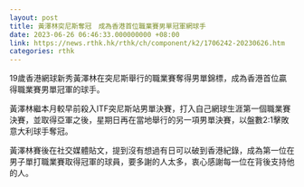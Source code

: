 ```yaml
---
layout: post
title: 黃澤林突尼斯奪冠　成為香港首位職業賽男單冠軍網球手
date: 2023-06-26 06:46:33.000000000 +08:00
link: https://news.rthk.hk/rthk/ch/component/k2/1706242-20230626.htm
categories: rthk
---
```


19歲香港網球新秀黃澤林在突尼斯舉行的職業賽奪得男單錦標，成為香港首位贏得職業賽男單冠軍的球手。

黃澤林繼本月較早前殺入ITF突尼斯站男單決賽，打入自己網球生涯第一個職業賽決賽，並取得亞軍之後，星期日再在當地舉行的另一項男單決賽，以盤數2:1擊敗意大利球手奪冠。

黃澤林賽後在社交媒體貼文，提到沒有想過有日可以破到香港紀錄，成為第一位在男子單打職業賽取得冠軍的球員，要多謝的人太多，衷心感謝每一位在背後支持他的人。
